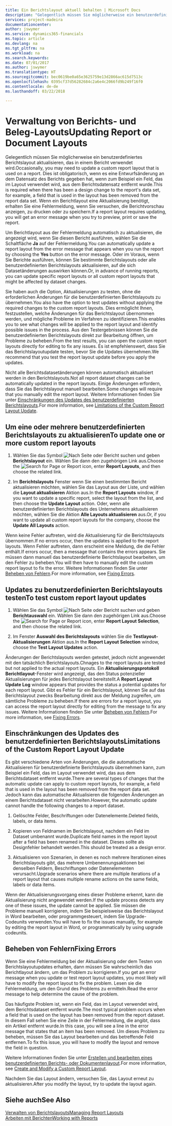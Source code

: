 ```yaml
---
title: Ein Berichtslayout aktuell behalten | Microsoft Docs
description: "Gelegentlich müssen Sie möglicherweise ein benutzerdefiniertes Berichtslayout aktualisieren, das in einem Bericht verwendet wird. Dies ist obligatorisch, wenn es eine Entwurfsänderung an dem Datensatz des Berichts gegeben hat, wenn zum Beispiel ein Feld, das im Layout verwendet wird, aus dem Berichtsdatensatz entfernt wurde."
services: project-madeira
documentationcenter: 
author: jswymer
ms.service: dynamics365-financials
ms.topic: article
ms.devlang: na
ms.tgt_pltfrm: na
ms.workload: na
ms.search.keywords: 
ms.date: 07/01/2017
ms.author: jswymer
ms.translationtype: HT
ms.sourcegitcommit: bec0619be0a65e3625759e13d2866ac615d7513c
ms.openlocfilehash: 0395cf37d56282684c2a6e4c2066fd9b249f16f0
ms.contentlocale: de-de
ms.lasthandoff: 03/22/2018

---
```

# <a name="updating-report-or-document-layouts"></a><span data-ttu-id="869ef-104">Verwaltung von Berichts- und Beleg-Layouts</span><span class="sxs-lookup"><span data-stu-id="869ef-104">Updating Report or Document Layouts</span></span>
<span data-ttu-id="869ef-105">Gelegentlich müssen Sie möglicherweise ein benutzerdefiniertes Berichtslayout aktualisieren, das in einem Bericht verwendet wird.</span><span class="sxs-lookup"><span data-stu-id="869ef-105">Occasionally, you may need to update a custom report layout that is used on a report.</span></span> <span data-ttu-id="869ef-106">Dies ist obligatorisch, wenn es eine Entwurfsänderung an dem Datensatz des Berichts gegeben hat, wenn zum Beispiel ein Feld, das im Layout verwendet wird, aus dem Berichtsdatensatz entfernt wurde.</span><span class="sxs-lookup"><span data-stu-id="869ef-106">This is required when there has been a design change to the report's data set, for example, a field that is used in the layout has been removed from the report data set.</span></span> <span data-ttu-id="869ef-107">Wenn ein Berichtlayout eine Aktualisierung benötigt, erhalten Sie eine Fehlermeldung, wenn Sie versuchen, die Berichtvorschau anzeigen, zu drucken oder zu speichern.</span><span class="sxs-lookup"><span data-stu-id="869ef-107">If a report layout requires updating, you will get an error message when you try to preview, print or save the report.</span></span>  
  
<span data-ttu-id="869ef-108">Um Berichtlayout aus der Fehlermeldung automatisch zu aktualisieren, die angezeigt wird, wenn Sie diesen Bericht ausführen, wählen Sie die Schaltfläche **Ja** auf der Fehlermeldung.</span><span class="sxs-lookup"><span data-stu-id="869ef-108">You can automatically update a report layout from the error message that appears when you run the report by choosing the **Yes** button on the error message.</span></span> <span data-ttu-id="869ef-109">Oder im Voraus, wenn Sie Berichte ausführen, können Sie bestimmte Berichtslayouts oder alle benutzerdefinierten Berichtslayouts aktualisieren, auf die sich Datasetänderungen auswirken können.</span><span class="sxs-lookup"><span data-stu-id="869ef-109">Or, in advance of running reports, you can update specific report layouts or all custom report layouts that might be affected by dataset changes.</span></span>  
  
<span data-ttu-id="869ef-110">Sie haben auch die Option, Aktualisierungen zu testen, ohne die erforderlichen Änderungen für die benutzerdefinierten Berichtslayouts zu übernehmen.</span><span class="sxs-lookup"><span data-stu-id="869ef-110">You also have the option to test updates without applying the required changes to the custom report layouts.</span></span> <span data-ttu-id="869ef-111">Dies ermöglicht Ihnen, festzustellen, welche Änderungen für das Berichtslayout übernommen werden, und mögliche Probleme im Verfahren zu identifizieren.</span><span class="sxs-lookup"><span data-stu-id="869ef-111">This enables you to see what changes will be applied to the report layout and identify possible issues in the process.</span></span> <span data-ttu-id="869ef-112">Aus den Testergebnissen können Sie die benutzerdefinierten Berichtslayouts direkt zur Bearbeitung öffnen, um Probleme zu beheben.</span><span class="sxs-lookup"><span data-stu-id="869ef-112">From the test results, you can open the custom report layouts directly for editing to fix any issues.</span></span> <span data-ttu-id="869ef-113">Es ist empfehlenswert, dass Sie das Berichtslayoutupdate testen, bevor Sie die Updates übernehmen.</span><span class="sxs-lookup"><span data-stu-id="869ef-113">We recommend that you test the report layout update before you apply the updates.</span></span>  
  
<span data-ttu-id="869ef-114">Nicht alle Berichtsdatasetänderungen können automatisch aktualisiert werden in den Berichtslayouts.</span><span class="sxs-lookup"><span data-stu-id="869ef-114">Not all report dataset changes can be automatically updated in the report layouts.</span></span> <span data-ttu-id="869ef-115">Einige Änderungen erfordern, dass Sie das Berichtslayout manuell bearbeiten.</span><span class="sxs-lookup"><span data-stu-id="869ef-115">Some changes will require that you manually edit the report layout.</span></span> <span data-ttu-id="869ef-116">Weitere Informationen finden Sie unter [Einschränkungen des Updates des benutzerdefinierten Berichtslayouts](ui-update-report-layouts.md#UpdateLimitations).</span><span class="sxs-lookup"><span data-stu-id="869ef-116">For more information, see [Limitations of the Custom Report Layout Update](ui-update-report-layouts.md#UpdateLimitations).</span></span>  
  
## <a name="to-update-one-or-more-custom-report-layouts"></a><span data-ttu-id="869ef-117">Um eine oder mehrere benutzerdefinierten Berichtslayouts zu aktualisieren</span><span class="sxs-lookup"><span data-stu-id="869ef-117">To update one or more custom report layouts</span></span>  
  
1.  <span data-ttu-id="869ef-118">Wählen Sie das Symbol ![Nach Seite oder Bericht suchen](media/ui-search/search_small.png "Nach Seite oder Bericht suchen") und geben **Berichtslayout** ein. Wählen Sie dann den zugehörigen Link aus.</span><span class="sxs-lookup"><span data-stu-id="869ef-118">Choose the ![Search for Page or Report](media/ui-search/search_small.png "Search for Page or Report icon") icon, enter **Report Layouts**, and then choose the related link.</span></span>  
  
2.  <span data-ttu-id="869ef-119">Im **Berichtslayouts** Fenster wenn Sie einen bestimmten Bericht aktualisieren möchten, wählen Sie das Layout aus der Liste, und wählen die **Layout aktualisieren** Aktion aus.</span><span class="sxs-lookup"><span data-stu-id="869ef-119">In the **Report Layouts** window, if you want to update a specific report, select the layout from the list, and then choose the **Update Layout** action.</span></span> <span data-ttu-id="869ef-120">Oder, wenn alle benutzerdefinierten Berichtslayouts des Unternehmens aktualisieren möchten, wählen Sie die Aktion **Alle Layouts aktualisieren** aus.</span><span class="sxs-lookup"><span data-stu-id="869ef-120">Or, if you want to update all custom report layouts for the company, choose the **Update All Layouts** action.</span></span>  

<span data-ttu-id="869ef-121">Wenn keine Fehler auftreten, wird die Aktualisierung für die Berichtslayouts übernommen.</span><span class="sxs-lookup"><span data-stu-id="869ef-121">If no errors occur, then the updates is applied to the report layouts.</span></span> <span data-ttu-id="869ef-122">Wenn Fehler auftreten, dann erscheint eine Meldung, die die Fehler enthält.</span><span class="sxs-lookup"><span data-stu-id="869ef-122">If errors occur, then a message that contains the errors appears.</span></span> <span data-ttu-id="869ef-123">Sie müssen dann manuell das benutzerdefinierte Berichtslayout bearbeiten, um den Fehler zu beheben.</span><span class="sxs-lookup"><span data-stu-id="869ef-123">You will then have to manually edit the custom report layout to fix the error.</span></span> <span data-ttu-id="869ef-124">Weitere Informationen finden Sie unter [Beheben von Fehlern](ui-update-report-layouts.md#FixErrors).</span><span class="sxs-lookup"><span data-stu-id="869ef-124">For more information, see [Fixing Errors](ui-update-report-layouts.md#FixErrors).</span></span>  

## <a name="to-test-custom-report-layout-updates"></a><span data-ttu-id="869ef-125">Updates zu benutzerdefinierten Berichtslayouts testen</span><span class="sxs-lookup"><span data-stu-id="869ef-125">To test custom report layout updates</span></span>  
  
1.  <span data-ttu-id="869ef-126">Wählen Sie das Symbol ![Nach Seite oder Bericht suchen](media/ui-search/search_small.png "Nach Seite oder Bericht suchen") und geben **Berichtauswahl** ein. Wählen Sie dann den zugehörigen Link aus.</span><span class="sxs-lookup"><span data-stu-id="869ef-126">Choose the ![Search for Page or Report](media/ui-search/search_small.png "Search for Page or Report icon") icon, enter **Report Layout Selection**, and then choose the related link.</span></span>  
  
2.  <span data-ttu-id="869ef-127">Im Fenster **Auswahl des Berichtslayouts** wählen Sie die **Testlayout-Aktualisierungen** Aktion aus.</span><span class="sxs-lookup"><span data-stu-id="869ef-127">In the **Report Layout Selection** window, choose the **Test Layout Updates** action.</span></span>  
  
 <span data-ttu-id="869ef-128">Änderungen der Berichtslayouts werden getestet, jedoch nicht angewendet mit den tatsächlich Berichtslayouts.</span><span class="sxs-lookup"><span data-stu-id="869ef-128">Chnages to the report layouts are tested but not applied to the actual report layouts.</span></span> <span data-ttu-id="869ef-129">Ein **Aktualisierungsprotokoll Berichtlayout**-Fenster wird angezeigt, das den Status potenzieller Aktualisierungen für jedes Berichtslayout bereitstellt.</span><span class="sxs-lookup"><span data-stu-id="869ef-129">A **Report Layout Update Log** window appears that provides the status a potential updates for each report layout.</span></span> <span data-ttu-id="869ef-130">Gibt es Fehler für ein Berichtslayout, können Sie auf das Berichtslayout zwecks Bearbeitung direkt aus der Meldung zugreifen, um sämtliche Probleme zu beheben.</span><span class="sxs-lookup"><span data-stu-id="869ef-130">If there are errors for a report layout, you can access the report layout directly for editing from the message to fix any issues.</span></span> <span data-ttu-id="869ef-131">Weitere Informationen finden Sie unter [Beheben von Fehlern](ui-update-report-layouts.md#FixErrors).</span><span class="sxs-lookup"><span data-stu-id="869ef-131">For more information, see [Fixing Errors](ui-update-report-layouts.md#FixErrors).</span></span>  
  
##  <a name="UpdateLimitations"></a> <span data-ttu-id="869ef-132">Einschränkungen des Updates des benutzerdefinierten Berichtslayouts</span><span class="sxs-lookup"><span data-stu-id="869ef-132">Limitations of the Custom Report Layout Update</span></span>  
 <span data-ttu-id="869ef-133">Es gibt verschiedene Arten von Änderungen, die die automatische Aktualisieren für benutzerdefinierte Berichtslayouts übernehmen kann, zum Beispiel ein Feld, das im Layout verwendet wird, das aus dem Berichtsdataset entfernt wurde.</span><span class="sxs-lookup"><span data-stu-id="869ef-133">There are several types of changes that the automatic update can apply to custom report layouts, for example, a field that is used in the layout has been removed from the report data set.</span></span> <span data-ttu-id="869ef-134">Jedoch kann das automatische Aktualisieren die folgenden Änderungen an einem Berichtsdataset nicht verarbeiten.</span><span class="sxs-lookup"><span data-stu-id="869ef-134">However, the automatic update cannot handle the following changes to a report dataset.</span></span>  
  
1.  <span data-ttu-id="869ef-135">Gelöschte Felder, Beschriftungen oder Datenelemente.</span><span class="sxs-lookup"><span data-stu-id="869ef-135">Deleted fields, labels, or data items.</span></span>  
  
2.  <span data-ttu-id="869ef-136">Kopieren von Feldnamen im Berichtslayout, nachdem ein Feld im Dataset umbenannt wurde.</span><span class="sxs-lookup"><span data-stu-id="869ef-136">Duplicate field names in the report layout after a field has been renamed in the dataset.</span></span> <span data-ttu-id="869ef-137">Dieses sollte als Designfehler behandelt werden.</span><span class="sxs-lookup"><span data-stu-id="869ef-137">This should be treated as a design error.</span></span>  
  
3.  <span data-ttu-id="869ef-138">Aktualisieren von Szenarien, in denen es noch mehrere Iterationen eines Berichtslayouts gibt, das mehrere Umbenennungsaktionen bei denselben Feldern, Beschriftungen oder Datenelementen verursacht.</span><span class="sxs-lookup"><span data-stu-id="869ef-138">Upgrade scenarios where there are multiple iterations of a report layout that causes multiple rename actions on the same fields, labels or data items.</span></span>  
  
 <span data-ttu-id="869ef-139">Wenn der Aktualisierungsvorgang eines dieser Probleme erkennt, kann die Aktualisierung nicht angewendet werden.</span><span class="sxs-lookup"><span data-stu-id="869ef-139">If the update process detects any one of these issues, the update cannot be applied.</span></span> <span data-ttu-id="869ef-140">Sie müssen die Probleme manuell korrigieren, indem Sie beispielsweise das Berichtslayout in Word bearbeiten, oder programmgesteuert, indem Sie Upgrade-Codeunits verwenden.</span><span class="sxs-lookup"><span data-stu-id="869ef-140">You will have to fix the issues manually, for example by editing the report layout in Word, or programmatically by using upgrade codeunits.</span></span>  
  
##  <a name="FixErrors"></a> <span data-ttu-id="869ef-141">Beheben von Fehlern</span><span class="sxs-lookup"><span data-stu-id="869ef-141">Fixing Errors</span></span>  
 <span data-ttu-id="869ef-142">Wenn Sie eine Fehlermeldung bei der Aktualisierung oder dem Testen von Berichtslayoutupdates erhalten, dann müssen Sie wahrscheinlich das Berichtlayout ändern, um das Problem zu korrigieren.</span><span class="sxs-lookup"><span data-stu-id="869ef-142">If you get an error message when you update or test report layout updates, you most likely will have to modify the report layout to fix the problem.</span></span> <span data-ttu-id="869ef-143">Lesen sie die Fehlermeldung, um den Grund des Problems zu ermitteln.</span><span class="sxs-lookup"><span data-stu-id="869ef-143">Read the error message to help determine the cause of the problem.</span></span>  
  
 <span data-ttu-id="869ef-144">Das häufigste Problem ist, wenn ein Feld, das im Layout verwendet wird, dem Berichtsdataset entfernt wurde.</span><span class="sxs-lookup"><span data-stu-id="869ef-144">The most typical problem occurs when a field that is used on the layout has been removed from the report dataset.</span></span> <span data-ttu-id="869ef-145">In diesem Fall sehen Sie eine Zeile in der Fehlermeldung, die angibt, dass ein Artikel entfernt wurde.</span><span class="sxs-lookup"><span data-stu-id="869ef-145">In this case, you will see a line in the error message that states that an item has been removed.</span></span> <span data-ttu-id="869ef-146">Um dieses Problem zu beheben, müssen Sie das Layout bearbeiten und das betreffende Feld entfernen.</span><span class="sxs-lookup"><span data-stu-id="869ef-146">To fix this issue, you will have to modify the layout and remove the field in question.</span></span>  
  
 <span data-ttu-id="869ef-147">Weitere Informationen finden Sie unter [Erstellen und bearbeiten  eines benutzerdefinierten Berichts- oder Dokumentenlayout](ui-how-create-custom-report-layout.md#ModifyCustomLayout).</span><span class="sxs-lookup"><span data-stu-id="869ef-147">For more information, see [Create and Modify a Custom Report Layout](ui-how-create-custom-report-layout.md#ModifyCustomLayout).</span></span>  
  
 <span data-ttu-id="869ef-148">Nachdem Sie das Layout ändern, versuchen Sie, das Layout erneut zu aktualisieren.</span><span class="sxs-lookup"><span data-stu-id="869ef-148">After you modify the layout, try to update the layout again.</span></span>  
  
## <a name="see-also"></a><span data-ttu-id="869ef-149">Siehe auch</span><span class="sxs-lookup"><span data-stu-id="869ef-149">See Also</span></span>  
 [<span data-ttu-id="869ef-150">Verwalten von Berichtslayouts</span><span class="sxs-lookup"><span data-stu-id="869ef-150">Managing Report Layouts</span></span>](ui-manage-report-layouts.md)  
 [<span data-ttu-id="869ef-151">Arbeiten mit Berichten</span><span class="sxs-lookup"><span data-stu-id="869ef-151">Working with Reports</span></span>](ui-work-report.md)  
